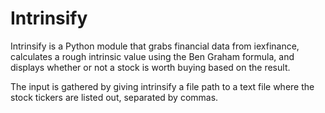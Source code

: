 # Intrinsify
Intrinsify is a Python module that grabs financial data from iexfinance, calculates a rough intrinsic value using the Ben Graham formula, and displays whether or not a stock is worth buying based on the result.

The input is gathered by giving intrinsify a file path to a text file where the stock tickers are listed out, separated by commas.
